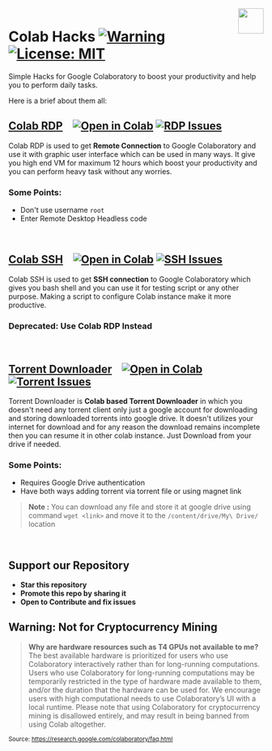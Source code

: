 <img src="https://raw.githubusercontent.com/mrX04/mrX04/master/logo.svg" align="right" height="50" width="50"/>

# Colab Hacks [![Warning][Warning]](#Warning-Not-for-Cryptocurrency-Mining) [![License: MIT][License-Badge]](LICENSE.md)
Simple Hacks for Google Colaboratory to boost your productivity and help you to perform daily tasks.

Here is a brief about them all:


## [Colab RDP](Colab%20RDP/Colab%20RDP.ipynb) &nbsp;&nbsp; [![Open in Colab][Colab Badge]][RDP Notebook] [![RDP Issues][RDP Issues]](https://github.com/mrX04/Colab-Hacks/issues/labels/Colab%20RDP)

Colab RDP is used to get **Remote Connection** to Google Colaboratory and use it with graphic user interface which can be used in many ways. It give you high end VM for maximum 12 hours which boost your productivity and you can perform heavy task without any worries.

### **Some Points:**
 - Don't use username `root`
 - Enter Remote Desktop Headless code

<br />

## [Colab SSH](Colab%20SSH/Colab%20SSH.ipynb) &nbsp;&nbsp; [![Open in Colab][Colab Badge]][SSH Notebook] [![SSH Issues][SSH Issues]](https://github.com/mrX04/Colab-Hacks/issues/labels/Colab%20SSH)
Colab SSH is used to get **SSH connection** to Google Colaboratory which gives you bash shell and you can use it for testing script or any other purpose. Making a script to configure Colab instance make it more productive.

### **Deprecated: Use Colab RDP Instead**

<br />

## [Torrent Downloader](Torrent%20Downloader/Torrent%20Downloader.ipynb) &nbsp;&nbsp; [![Open in Colab][Colab Badge]][Torrent Notebook] [![Torrent Issues][Torrent Issues]](https://github.com/mrX04/Colab-Hacks/issues/labels/Torrent%20Downloader)
Torrent Downloader is **Colab based Torrent Downloader** in which you doesn't need any torrent client only just a google account for downloading and storing downloaded torrents into google drive. It doesn't utilizes your internet for download and for any reason the download remains incomplete then you can resume it in other colab instance. Just Download from your drive if needed.

### **Some Points:**
 - Requires Google Drive authentication
 - Have both ways adding torrent via torrent file or using magnet link
 > **Note :** You can download any file and store it at google drive using command `wget <link>` and move it to the `/content/drive/My\ Drive/` location 

<br />

## Support our Repository
 - **Star this repository**
 - **Promote this repo by sharing it**
 - **Open to Contribute and fix issues**

## Warning: Not for Cryptocurrency Mining
> **Why are hardware resources such as T4 GPUs not available to me?**
The best available hardware is prioritized for users who use Colaboratory interactively rather than for long-running computations. Users who use Colaboratory for long-running computations may be temporarily restricted in the type of hardware made available to them, and/or the duration that the hardware can be used for. We encourage users with high computational needs to use Colaboratory’s UI with a local runtime.
Please note that using Colaboratory for cryptocurrency mining is disallowed entirely, and may result in being banned from using Colab altogether.

<sub>Source: https://research.google.com/colaboratory/faq.html</sub>

[Colab Badge]:          https://colab.research.google.com/assets/colab-badge.svg
[License-Badge]:        https://img.shields.io/badge/License-MIT-blue.svg
[RDP Issues]:           https://img.shields.io/github/issues/mrX04/Colab-Hacks/Colab%20RDP?label=Issues
[RDP Notebook]:         https://colab.research.google.com/github/mrX04/Colab-Hacks/blob/master/Colab%20RDP/Colab%20RDP.ipynb
[SSH Issues]:           https://img.shields.io/github/issues/mrX04/Colab-Hacks/Colab%20SSH?label=Issues
[SSH Notebook]:         https://colab.research.google.com/github/mrX04/Colab-Hacks/blob/master/Colab%20SSH/Colab%20SSH.ipynb
[Torrent Issues]:       https://img.shields.io/github/issues/mrX04/Colab-Hacks/Torrent%20Downloader?label=Issues
[Torrent Notebook]:     https://colab.research.google.com/github/mrX04/Colab-Hacks/blob/master/Torrent%20Downloader/Torrent%20Downloader.ipynb
[Warning]:              https://img.shields.io/badge/Warning-red
